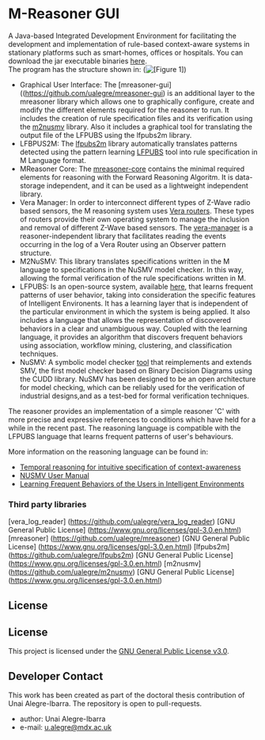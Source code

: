 M-Reasoner GUI
======
A Java-based Integrated Development Environment for facilitating the development and implementation of rule-based context-aware systems in stationary platforms such as smart-homes, offices or hospitals. You can download the jar executable binaries [here](https://github.com/ualegre/mreasoner-gui/mreasoner-gui/bin/).  
The program has the structure shown in: (![[Figure 1]](https://github.com/ualegre/mreasoner-gui/documentation/structure.jpg))

* Graphical User Interface: The [mreasoner-gui]((https://github.com/ualegre/mreasoner-gui) is an additional layer to the mreasoner library which allows one to graphically configure, create and modify the different elements required for the reasoner to run. It includes the creation of rule specification files and its verification using the [m2nusmv](https://github.com/ualegre/m2nusmv) library. Also it includes a graphical tool for translating the output file of the LFPUBS using the lfpubs2m library.
* LFBPUS2M: The [lfpubs2m](https://github.com/ualegre/lfpubs2m) library automatically translates patterns detected using the pattern learning [LFPUBS](https://github.com/estibalitz/LFPUBS) tool into rule specification in M Language format. 
* MReasoner Core: The [mreasoner-core](https://github.com/ualegre/mreasoner-core) contains the minimal required elements for reasoning with the Forward Reasoning Algoritm. It is data-storage independent, and it can be used as a lightweight independent library.
* Vera Manager: In order to interconnect different types of Z-Wave radio based sensors, the M reasoning system uses [Vera routers](http://getvera.com/). These types of routers provide their own operating system to manage the inclusion and removal of different Z-Wave based sensors. The [vera-manager](https://github.com/ualegre/vera-manager) is a reasoner-independent library that facilitates reading the events occurring in the log of a Vera Router using an Observer pattern structure. 
* M2NuSMV: This library translates specifications written in the M language to specifications in the NuSMV model checker. In this way, allowing the formal verification of the rule specifications written in M.
* LFPUBS: Is an open-source system, available [here](https://github.com/estibalitz/LFPUBS),  that learns frequent patterns of user  behavior,  taking  into  consideration  the  specific  features  of  Intelligent Environents. It has a learning layer that is independent of the particular environment in which the system is being applied. It also includes a language  that  allows  the  representation  of  discovered  behaviors in  a  clear  and  unambiguous  way. Coupled with the learning language, it provides an algorithm that discovers frequent behaviors using association, workflow mining, clustering, and classification techniques.
* NuSMV: A symbolic model checker [tool](http://nusmv.fbk.eu/) that reimplements and extends SMV, the first model checker based on Binary Decision Diagrams using the CUDD library. NuSMV has been designed to be an open architecture for model checking, which can be reliably used for the verification of industrial designs,and as a test-bed for formal verification techniques.	

The reasoner provides an implementation of a simple reasoner 'C' with more precise and expressive references to conditions which have held for a while in the recent past. The reasoning language is compatible with the LFPUBS language that learns frequent patterns of user's behaviours. 

More information on the reasoning language can be found in: 
* [Temporal reasoning for intuitive specification of context-awareness](https://doi.org/10.1109/IE.2014.44)
* [NUSMV User Manual](http://nusmv.fbk.eu/NuSMV/userman/v25/nusmv.pdf)
* [Learning Frequent Behaviors of the Users in Intelligent Environments](https://doi.org/10.1109/TSMC.2013.2252892)

### Third party libraries
[vera_log_reader] (https://github.com/ualegre/vera_log_reader)  [GNU General Public License] (https://www.gnu.org/licenses/gpl-3.0.en.html)
[mreasoner] (https://github.com/ualegre/mreasoner) [GNU General Public License] (https://www.gnu.org/licenses/gpl-3.0.en.html)
[lfpubs2m] (https://github.com/ualegre/lfpubs2m) [GNU General Public License] (https://www.gnu.org/licenses/gpl-3.0.en.html)
[m2nusmv] (https://github.com/ualegre/m2nusmv) [GNU General Public License] (https://www.gnu.org/licenses/gpl-3.0.en.html)

## License 
## License 
This project is licensed under the [GNU General Public License v3.0](https://github.com/ualegre/mreasoner-gui/blob/master/LICENSE.md). 

## Developer Contact
This work has been created as part of the doctoral thesis contribution of Unai Alegre-Ibarra. The repository is open to pull-requests. 
* author: Unai Alegre-Ibarra
* e-mail: u.alegre@mdx.ac.uk
